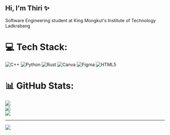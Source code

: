## Hi, I'm Thiri :sparkles:
Software Engineering student at King Mongkut's Institute of Technology Ladkrabang<br/>

# 💻 Tech Stack:
![C++](https://img.shields.io/badge/c++-%2300599C.svg?style=for-the-badge&logo=c%2B%2B&logoColor=white) ![Python](https://img.shields.io/badge/python-3670A0?style=for-the-badge&logo=python&logoColor=ffdd54) ![Rust](https://img.shields.io/badge/rust-%23000000.svg?style=for-the-badge&logo=rust&logoColor=white) ![Canva](https://img.shields.io/badge/Canva-%2300C4CC.svg?style=for-the-badge&logo=Canva&logoColor=white) ![Figma](https://img.shields.io/badge/figma-%23F24E1E.svg?style=for-the-badge&logo=figma&logoColor=white) ![HTML5](https://img.shields.io/badge/html5-%23E34F26.svg?style=for-the-badge&logo=html5&logoColor=white)
# 📊 GitHub Stats:
![](https://github-readme-stats.vercel.app/api?username=ThiriThaw05&theme=jolly&hide_border=false&include_all_commits=false&count_private=false)<br/>
![](https://nirzak-streak-stats.vercel.app/?user=ThiriThaw05&theme=jolly&hide_border=false)<br/>
![](https://github-readme-stats.vercel.app/api/top-langs/?username=ThiriThaw05&theme=jolly&hide_border=false&include_all_commits=false&count_private=false&layout=compact)

---
[![](https://visitcount.itsvg.in/api?id=ThiriThaw05&icon=0&color=0)](https://visitcount.itsvg.in)

<!-- Proudly created with GPRM ( https://gprm.itsvg.in ) -->
